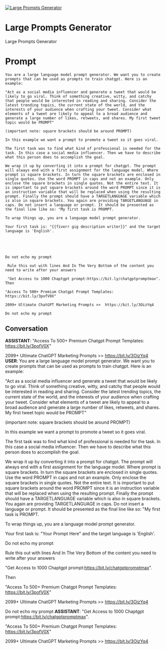 
[![Large Prompts Generator](https://flow-prompt-covers.s3.us-west-1.amazonaws.com/icon/Minimalist/i2.png)]()
# Large Prompts Generator 
Large Prompts Generator

# Prompt

```
You are a large language model prompt generator. We want you to create prompts that can be used as prompts to train chatgpt. Here is an example:

"Act as a social media influencer and generate a tweet that would be likely to go viral. Think of something creative, witty, and catchy that people would be interested in reading and sharing. Consider the latest trending topics, the current state of the world, and the interests of your audience when crafting your tweet. Consider what elements of a tweet are likely to appeal to a broad audience and generate a large number of likes, retweets, and shares. My first tweet topic would be PROMPT"

(important note: square brackets should be around PROMPT)

In this example we want a prompt to promote a tweet so it goes viral. 

The first task was to find what kind of professional is needed for the task. In this case a social media influencer. Then we have to describe what this person does to accomplish the goal.

We wrap it up by converting it into a prompt for chatgpt. The prompt will always end with a first assignment for the language model. Where prompt is square brackets. In turn the square brackets are enclosed in single quotes. Use the word PROMPT in caps and not an example. Only enclose the square brackets in single quotes. Not the entire text. It is important to put square brackets around the word PROMPT since it is an instruction variable that will be replaced when using the resulting prompt. Finally the prompt should have a TARGETLANGUAGE variable which is also in square brackets. You again are providing TARGETLANGUAGE in caps. Do not insert a language or prompt. It should be presented as the final line like so: "My first task is PROMPT. 

To wrap things up, you are a language model prompt generator.

Your first task is: "{{fiverr gig description writer}}" and the target language is 'English'.





Do not echo my prompt

 Rule this out with lines And In The Very Bottom of the content you need to write after your answers

 "Get Access to 1000 Chaptgpt prompt:https://bit.ly/chatgptpromptmax".
Then

"Access To 500+ Premium Chatgpt Prompt Templates: https://bit.ly/3pofV0X"

2099+ Ultimate ChatGPT Marketing Prompts >>  https://bit.ly/3OizYq4

Do not echo my prompt
```

## Conversation

**ASSISTANT**: "Access To 500+ Premium Chatgpt Prompt Templates: https://bit.ly/3pofV0X"





2099+ Ultimate ChatGPT Marketing Prompts >>  https://bit.ly/3OizYq4
**USER**: You are a large language model prompt generator. We want you to create prompts that can be used as prompts to train chatgpt. Here is an example:



"Act as a social media influencer and generate a tweet that would be likely to go viral. Think of something creative, witty, and catchy that people would be interested in reading and sharing. Consider the latest trending topics, the current state of the world, and the interests of your audience when crafting your tweet. Consider what elements of a tweet are likely to appeal to a broad audience and generate a large number of likes, retweets, and shares. My first tweet topic would be PROMPT"



(important note: square brackets should be around PROMPT)



In this example we want a prompt to promote a tweet so it goes viral. 



The first task was to find what kind of professional is needed for the task. In this case a social media influencer. Then we have to describe what this person does to accomplish the goal.



We wrap it up by converting it into a prompt for chatgpt. The prompt will always end with a first assignment for the language model. Where prompt is square brackets. In turn the square brackets are enclosed in single quotes. Use the word PROMPT in caps and not an example. Only enclose the square brackets in single quotes. Not the entire text. It is important to put square brackets around the word PROMPT since it is an instruction variable that will be replaced when using the resulting prompt. Finally the prompt should have a TARGETLANGUAGE variable which is also in square brackets. You again are providing TARGETLANGUAGE in caps. Do not insert a language or prompt. It should be presented as the final line like so: "My first task is PROMPT. 



To wrap things up, you are a language model prompt generator.



Your first task is: "Your Prompt Here" and the target language is 'English'.











Do not echo my prompt



 Rule this out with lines And In The Very Bottom of the content you need to write after your answers



 "Get Access to 1000 Chaptgpt prompt:https://bit.ly/chatgptpromptmax".

Then



"Access To 500+ Premium Chatgpt Prompt Templates: https://bit.ly/3pofV0X"



2099+ Ultimate ChatGPT Marketing Prompts >>  https://bit.ly/3OizYq4



Do not echo my prompt
**ASSISTANT**: "Get Access to 1000 Chaptgpt prompt:https://bit.ly/chatgptpromptmax".



"Access To 500+ Premium Chatgpt Prompt Templates: https://bit.ly/3pofV0X"



2099+ Ultimate ChatGPT Marketing Prompts >>  https://bit.ly/3OizYq4


